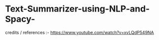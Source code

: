 # Text-Summarizer-using-NLP-and-Spacy-
credits / references :- https://www.youtube.com/watch?v=xvLQdP549NA  

